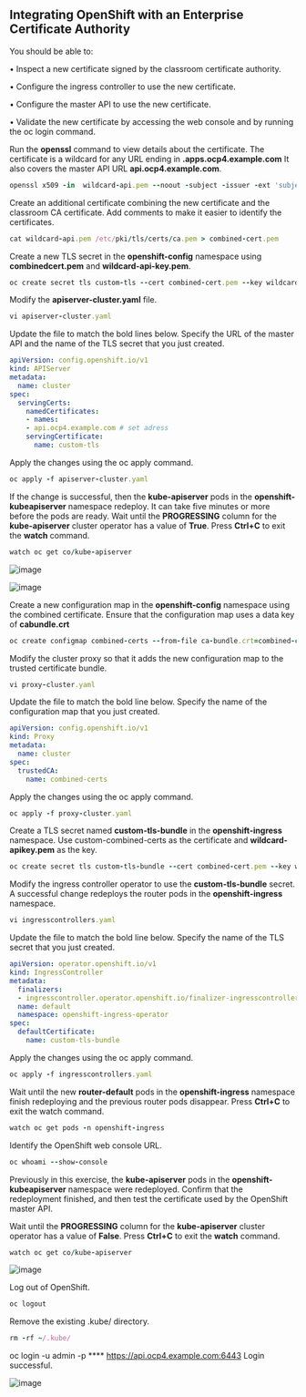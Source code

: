 ## Integrating OpenShift with an Enterprise Certificate Authority


You should be able to:

• Inspect a new certificate signed by the classroom certificate authority.

• Configure the ingress controller to use the new certificate.

• Configure the master API to use the new certificate.

• Validate the new certificate by accessing the web console and by running the oc login command.

Run the **openssl** command to view details about the certificate. The certificate is a wildcard for any URL ending in **.apps.ocp4.example.com** It also covers the master API URL **api.ocp4.example.com**.
```ruby
openssl x509 -in  wildcard-api.pem --noout -subject -issuer -ext 'subjectAltName'
```
Create an additional certificate combining the new certificate and the classroom CA certificate. Add comments to make it easier to identify the certificates.
```ruby
cat wildcard-api.pem /etc/pki/tls/certs/ca.pem > combined-cert.pem
```
Create a new TLS secret in the **openshift-config** namespace using **combinedcert.pem** and **wildcard-api-key.pem**.
```ruby
oc create secret tls custom-tls --cert combined-cert.pem --key wildcard-api-key.pem -n openshift-config
```
Modify the **apiserver-cluster.yaml** file.
```ruby
vi apiserver-cluster.yaml
```
Update the file to match the bold lines below. Specify the URL of the master API and the name of the TLS secret that you just created.
```yaml
apiVersion: config.openshift.io/v1
kind: APIServer
metadata:
  name: cluster
spec:
  servingCerts:
    namedCertificates:
    - names:
    - api.ocp4.example.com # set adress
    servingCertificate:
      name: custom-tls
```
Apply the changes using the oc apply command.
```ruby
oc apply -f apiserver-cluster.yaml
```
If the change is successful, then the **kube-apiserver** pods in the **openshift-kubeapiserver** namespace redeploy. It can take five minutes or more before the pods are ready. Wait until the **PROGRESSING** column for the **kube-apiserver** cluster operator has a value of **True**. Press **Ctrl+C** to exit the **watch** command.
```ruby
watch oc get co/kube-apiserver
```
![image](https://user-images.githubusercontent.com/3519706/91289612-3e561f00-e79b-11ea-80f3-6fe773a69109.png)


![image](https://user-images.githubusercontent.com/3519706/91288567-ce936480-e799-11ea-93d7-20eef213da3d.png)

Create a new configuration map in the **openshift-config** namespace using the combined certificate. Ensure that the configuration map uses a data key of **cabundle.crt**
```ruby
oc create configmap combined-certs --from-file ca-bundle.crt=combined-cert.pem -n openshift-config
```
Modify the cluster proxy so that it adds the new configuration map to the trusted certificate bundle.
```ruby
vi proxy-cluster.yaml
```
Update the file to match the bold line below. Specify the name of the configuration map that you just created.
```yaml
apiVersion: config.openshift.io/v1
kind: Proxy
metadata:
  name: cluster
spec:
  trustedCA:
    name: combined-certs
```
Apply the changes using the oc apply command.
```ruby
oc apply -f proxy-cluster.yaml
```
Create a TLS secret named **custom-tls-bundle** in the **openshift-ingress**
namespace. Use custom-combined-certs as the certificate and **wildcard-apikey.pem** as the key.
```ruby
oc create secret tls custom-tls-bundle --cert combined-cert.pem --key wildcard-api-key.pem -n openshift-ingress
```
Modify the ingress controller operator to use the **custom-tls-bundle** secret. A successful change redeploys the router pods in the **openshift-ingress** namespace.
```ruby
vi ingresscontrollers.yaml
```
Update the file to match the bold line below. Specify the name of the TLS secret that you just created.
```yaml
apiVersion: operator.openshift.io/v1
kind: IngressController
metadata:
  finalizers:
  - ingresscontroller.operator.openshift.io/finalizer-ingresscontroller
  name: default
  namespace: openshift-ingress-operator
spec:
  defaultCertificate:
    name: custom-tls-bundle
```
Apply the changes using the oc apply command.
```ruby
oc apply -f ingresscontrollers.yaml
```
Wait until the new **router-default** pods in the **openshift-ingress** namespace finish redeploying and the previous router pods disappear. Press **Ctrl+C** to exit the watch command.
```ruby
watch oc get pods -n openshift-ingress
```
Identify the OpenShift web console URL.
```ruby
oc whoami --show-console
```
Previously in this exercise, the **kube-apiserver** pods in the **openshift-kubeapiserver** namespace were redeployed. Confirm that the redeployment finished, and then test the certificate used by the OpenShift master API.

Wait until the **PROGRESSING** column for the **kube-apiserver** cluster operator has a value of **False**. Press **Ctrl+C** to exit the **watch** command.
```ruby
watch oc get co/kube-apiserver
```
![image](https://user-images.githubusercontent.com/3519706/91289565-30080300-e79b-11ea-8328-c83c8278ce34.png)

Log out of OpenShift.
```ruby
oc logout
```
Remove the existing .kube/ directory.
```ruby
rm -rf ~/.kube/
```
oc login -u admin -p **** https://api.ocp4.example.com:6443
Login successful.

![image](https://user-images.githubusercontent.com/3519706/91289905-9e4cc580-e79b-11ea-9176-8e599a024439.png)
